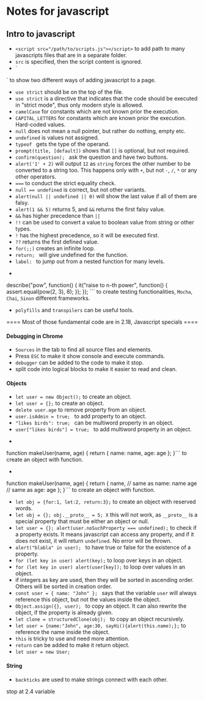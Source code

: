 # Notes for javascript

## Intro to javascript
- `<script src="/path/to/scripts.js"></script>` to add path to many javascripts files that are in a separate folder.
- `src` is specified, then the script content is ignored.
- `<script src="file.js"></script>
<script>
  alert(1);
</script>` to show two different ways of adding javascript to a page.
- `use strict` should be on the top of the file.
- `use strict` is a directive that indicates that the code should be executed in "strict mode", thus only modern style is allowed.
- `camelCase` for constants which are not known prior the execution.
- `CAPITAL_LETTERS` for constants which are known prior the execution. Hard-coded values.
- `null` does not mean a null pointer, but rather do nothing, empty etc.
- `undefined` is values not assigned.
- `typeof ` gets the type of the operand.
- `prompt(title, [default])` shows that `[]` is optional, but not required.
- `confirm(question); ` ask the question and have two buttons.
- `alert('1' + 2)` will output `12` as `string` forces the other number to be converted to a string too. This happens only with `+`, but not `-`, `/`, `*` or any other operators.
- `===` to conduct the strict equality check.
- `null == undefined` is correct, but not other variants.
- `alert(null || undefined || 0)` will show the last value if all of them are falsy.
- `alert(1 && 5)` returns 5, and `&&` returns the first falsy value.
- `&&` has higher precedence than `||`
- `!!` can be used to convert a value to boolean value from string or other types.
- `!` has the highest precedence, so it will be executed first.
- `??` returns the first defined value.
- `for(;;)` creates an infinite loop.
- `return; ` will give undefined for the function.
- `label: ` to jump out from a nested function for many levels.
- ```{javascript}
describe("pow", function() {
  it("raise to n-th power", function() {
    assert.equal(pow(2, 3), 8);
    });
  });
``` to create testing functionalities, `Mocha`, `Chai`, `Sinon` different frameworks.
- `polyfills` and `transpilers` can be useful tools.


==== Most of those fundamental code are in 2.18, Javascript specials ====

#### Debugging in Chrome
- `Sources` in the tab to find all source files and elements.
- Press `ESC` to make it show console and execute commands.
- `debugger` can be added to the code to make it stop.
- split code into logical blocks to make it easier to read and clean.

#### Objects 
- `let user = new Object();` to create an object.
- `let user = {};` to create an object.
- `delete user.age` to remove property from an object.
- `user.isAdmin = true; ` to add property to an object. 
- `"likes birds": true; ` can be multiword property in an object. 
- `user["likes birds"] = true; ` to add multiword property in an object.
- ```{javascript}
function makeUser(name, age) {
  return {
    name: name,
    age: age
  };
}``` to create an object with function.
- ```{javascript}
function makeUser(name, age) {
  return {
    name, // same as name: name
    age   // same as age: age
  };
}``` to create an object with function.
- `let obj = {for:1, let:2, return:3};` to create an object with reserved words.
- `let obj = {}; obj.__proto__ = 5; X` this will not work, as `__proto__` is a special property that must be either an object or null.
- `let user = {}; alert(user.noSuchProperty === undefined);` to check if a property exists. It means javascript can access any property, and if it does not exist, it will return `undefined`. No error will be thrown.
- `alert("blabla" in user); ` to have true or false for the existence of a property.
- `for (let key in user) alert(key);` to loop over keys in an object.
- `for (let key in user) alert(user[key]);` to loop over values in an object.
- if integers as key are used, then they will be sorted in ascending order. Others will be sorted in creation order.
- `const user = { name: "John" }; ` says that the variable `user` will always reference this object, but not the values inside the object. 
- `Object.assign({}, user); ` to copy an object. It can also rewrite the object, if the property is already given. 
- `let clone = structuredClone(obj); ` to copy an object recursively. 
- `let user = {name:"John", age:30, sayHi(){alert(this.name);};` to reference the name inside the object. 
- `this` is tricky to use and need more attention. 
- `return` can be added to make it return object. 
- `let user = new User;`   




#### String
- `backticks` are used to make strings connect with each other.


stop at 2.4 variable
